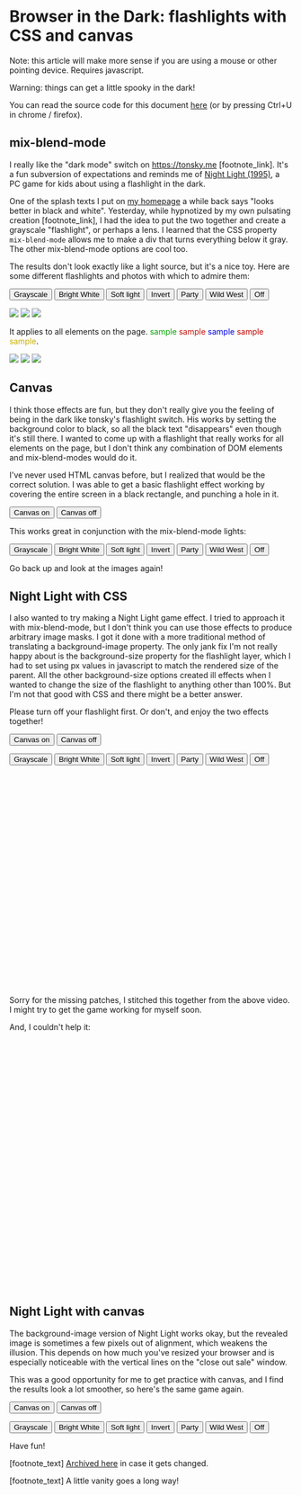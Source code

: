 Browser in the Dark: flashlights with CSS and canvas
====================================================

<style>
@keyframes filmgrain
{
    from
    {
        background-position: -20px -20px;
        transform: rotate(0deg);
    }
    33%
    {
        background-position: 20px 20px;
        transform: rotate(-45deg);
    }
    66%
    {
        background-position: -20px 20px;
        transform: rotate(111deg);
    }
    to
    {
        background-position: 20px -20px;
        transform: rotate(-265deg);
    }
}
@keyframes party
{
    from
    {
        filter: hue-rotate(0deg);
        transform: rotate(0deg);
    }
    50%
    {
        filter: hue-rotate(180deg);
        transform: rotate(360deg);
    }
    to
    {
        filter: hue-rotate(360deg);
        transform: rotate(720deg);
    }
}

body .hide_when_light { display: none; }
body .hide_when_dark { display: initial; }
body.canvas_active .hide_when_light { display: initial; }
body.canvas_active .hide_when_dark { display: none; }

/******************************************************************************/

#flashlight
{
    position: fixed;
    z-index: 1;
    pointer-events: none;

    width: 250px;
    height: 250px;
    border-radius: 100%;
}
#flashlight.grayscale
{
    background-color: gray;
    mix-blend-mode: saturation;
}
#flashlight.white
{
    background-color: white;
    mix-blend-mode: overlay;
}
#flashlight.soft_light
{
    background-color: white;
    mix-blend-mode: soft-light;
    filter: blur(20px);
}
#flashlight.invert
{
    background-color: white;
    mix-blend-mode: difference;
}
#flashlight.party
{
    background-color: red;
    mix-blend-mode: color;

    border-radius: 0;
    animation-name: party;
    animation-duration: 5s;
    animation-timing-function: linear;
    animation-iteration-count: infinite;
}
#flashlight.wild_west
{
    background-color: goldenrod;
    background-image: url("whitenoise.png");
    background-blend-mode: luminosity;
    mix-blend-mode: color;

    animation-name: filmgrain;
    animation-duration: 0.2s;
    animation-timing-function: linear;
    animation-iteration-count: infinite;
}

/******************************************************************************/

#fullpage_canvas
{
    position: fixed;
    z-index: 1;
    pointer-events: none;
    top: 0;
    bottom: 0;
    left: 0;
    right: 0;
    width: 100%;
    height: 100%;
}

/******************************************************************************/

.nightlight_game_dom
{
    position: relative;
    width: 100%;
    overflow: hidden;
    margin-block-start: 1em;
    margin-block-end: 1em;
}
.nightlight_game_dom .layer1,
.nightlight_game_dom .layer2
{
    position: absolute;
}
.nightlight_game_dom .layer1
{
    width: 100%;
    aspect-ratio: inherit;
    background-size: contain;
    background-repeat: no-repeat;
}
.nightlight_game_dom .layer2
{
    display: none;

    pointer-events: none;
    border-radius: 100%;
    background-repeat: no-repeat;
    aspect-ratio: 1/1;
}

#nightlight_bedroom_dom
{
    aspect-ratio: 1412/1065;
}
#nightlight_bedroom_dom .layer1
{
    background-image: url("nightlight_1.jpg");
}
#nightlight_bedroom_dom .layer2
{
    background-image: url("nightlight_2.jpg");
    height: 30%;
}

#nightlight_theylive_obey_dom
{
    aspect-ratio: 1920/816;
}
#nightlight_theylive_obey_dom .layer1
{
    background-image: url("theylive_obey_1.jpg");
}
#nightlight_theylive_obey_dom .layer2
{
    background-image: url("theylive_obey_2.jpg");
    height: 50%;
}

#nightlight_theylive_consume_dom
{
    aspect-ratio: 1920/816;
}
#nightlight_theylive_consume_dom .layer1
{
    background-image: url("theylive_consume_1.jpg");
}
#nightlight_theylive_consume_dom .layer2
{
    background-image: url("theylive_consume_2.jpg");
    height: 50%;
}

/******************************************************************************/

.nightlight_game_canvas
{
    width: 100%;
    margin-block-start: 1em;
    margin-block-end: 1em;
}
#nightlight_bedroom_canvas
{
    aspect-ratio: 1412/1065;
}
#nightlight_theylive_obey_canvas
{
    aspect-ratio: 1920/816;
}
#nightlight_theylive_consume_canvas
{
    aspect-ratio: 1920/816;
}
</style>

Note: this article will make more sense if you are using a mouse or other pointing device. Requires javascript.

Warning: things can get a little spooky in the dark!

You can read the source code for this document [here](https://github.com/voussoir/voussoir.net/raw/master/voussoir.net/writing/browser_in_the_dark/browser_in_the_dark.md) (or by pressing Ctrl+U in chrome / firefox).

## mix-blend-mode

<div id="flashlight"></div>

I really like the "dark mode" switch on https://tonsky.me [footnote_link]. It's a fun subversion of expectations and reminds me of [Night Light (1995)](https://www.youtube.com/watch?v=KYDoBcFcGM8), a PC game for kids about using a flashlight in the dark.

One of the splash texts I put on [my homepage](/?justthesplash) a while back says "looks better in black and white". Yesterday, while hypnotized by my own pulsating creation [footnote_link], I had the idea to put the two together and create a grayscale "flashlight", or perhaps a lens. I learned that the CSS property `mix-blend-mode` allows me to make a div that turns everything below it gray. The other mix-blend-mode options are cool too.

The results don't look exactly like a light source, but it's a nice toy. Here are some different flashlights and photos with which to admire them:

<p>
<button onclick="return set_flashlight_mode('grayscale');">Grayscale</button>
<button onclick="return set_flashlight_mode('white');">Bright White</button>
<button onclick="return set_flashlight_mode('soft_light');">Soft light</button>
<button onclick="return set_flashlight_mode('invert');">Invert</button>
<button onclick="return set_flashlight_mode('party');">Party</button>
<button onclick="return set_flashlight_mode('wild_west');">Wild West</button>
<button onclick="return set_flashlight_mode('');">Off</button>
</p>

<img class="spooky_image" src="the_bear.jpg" data-dark-src="the_bear_spooky.jpg"/>

<img class="spooky_image" src="shining.jpg" data-dark-src="shining_spooky.jpg"/>

<img class="spooky_image" src="all_american_murder.jpg" data-dark-src="all_american_murder_spooky.jpg"/>

<span class="hide_when_dark">It applies to all elements on the page. <font color="ivysaur">sample</font> <font color="charmeleon">sample</font> <font color="squirtle">sample</font> <font color="chucknorris">sample</font> <font color="cabs">sample</font>. <!-- https://stackoverflow.com/questions/8318911/why-does-html-think-chucknorris-is-a-color --></span>

<span class="hide_when_light"><font color="red">♫ It's just your imagination<br/>♫ night time fascination</font></span>

<img class="spooky_image" src="dancer_in_the_dark.jpg" data-dark-src="dancer_in_the_dark_spooky.jpg"/>

<img class="spooky_image" src="the_tracker.jpg" data-dark-src="the_tracker_spooky.jpg"/>

<img class="spooky_image" src="hellraiser.jpg" data-dark-src="hellraiser_spooky.jpg"/>

## Canvas

<canvas id="fullpage_canvas"></canvas>

I think those effects are fun, but they don't really give you the feeling of being in the dark like tonsky's flashlight switch. His works by setting the background color to black, so all the black text "disappears" even though it's still there. I wanted to come up with a flashlight that really works for all elements on the page, but I don't think any combination of DOM elements and mix-blend-modes would do it.

I've never used HTML canvas before, but I realized that would be the correct solution. I was able to get a basic flashlight effect working by covering the entire screen in a black rectangle, and punching a hole in it.

<p>
<button onclick="return enable_fullpage_canvas(event);">Canvas on</button>
<button onclick="return disable_fullpage_canvas(event);">Canvas off</button>
</p>

<span class="hide_when_light">If at any time you need to come back, all you must do is open your eyes.</span>

This works great in conjunction with the mix-blend-mode lights:

<p>
<button onclick="return set_flashlight_mode('grayscale');">Grayscale</button>
<button onclick="return set_flashlight_mode('white');">Bright White</button>
<button onclick="return set_flashlight_mode('soft_light');">Soft light</button>
<button onclick="return set_flashlight_mode('invert');">Invert</button>
<button onclick="return set_flashlight_mode('party');">Party</button>
<button onclick="return set_flashlight_mode('wild_west');">Wild West</button>
<button onclick="return set_flashlight_mode('');">Off</button>
</p>

Go back up and look at the images again!

## Night Light with CSS

I also wanted to try making a Night Light game effect. I tried to approach it with mix-blend-mode, but I don't think you can use those effects to produce arbitrary image masks. I got it done with a more traditional method of translating a background-image property. The only jank fix I'm not really happy about is the background-size property for the flashlight layer, which I had to set using px values in javascript to match the rendered size of the parent. All the other background-size options created ill effects when I wanted to change the size of the flashlight to anything other than 100%. But I'm not that good with CSS and there might be a better answer.

Please turn off your flashlight first. Or don't, and enjoy the two effects together!

<p>
<button onclick="return enable_fullpage_canvas(event);">Canvas on</button>
<button onclick="return disable_fullpage_canvas(event);">Canvas off</button>
</p>

<p>
<button onclick="return set_flashlight_mode('grayscale');">Grayscale</button>
<button onclick="return set_flashlight_mode('white');">Bright White</button>
<button onclick="return set_flashlight_mode('soft_light');">Soft light</button>
<button onclick="return set_flashlight_mode('invert');">Invert</button>
<button onclick="return set_flashlight_mode('party');">Party</button>
<button onclick="return set_flashlight_mode('wild_west');">Wild West</button>
<button onclick="return set_flashlight_mode('');">Off</button>
</p>

<div id="nightlight_bedroom_dom" class="nightlight_game_dom">
    <div class="layer1"></div>
    <div class="layer2"></div>
</div>

Sorry for the missing patches, I stitched this together from the above video. I might try to get the game working for myself soon.

And, I couldn't help it:

<div id="nightlight_theylive_obey_dom" class="nightlight_game_dom">
    <div class="layer1"></div>
    <div class="layer2"></div>
</div>

<div id="nightlight_theylive_consume_dom" class="nightlight_game_dom">
    <div class="layer1"></div>
    <div class="layer2"></div>
</div>

## Night Light with canvas

The background-image version of Night Light works okay, but the revealed image is sometimes a few pixels out of alignment, which weakens the illusion. This depends on how much you've resized your browser and is especially noticeable with the vertical lines on the "close out sale" window.

This was a good opportunity for me to get practice with canvas, and I find the results look a lot smoother, so here's the same game again.

<p>
<button onclick="return enable_fullpage_canvas(event);">Canvas on</button>
<button onclick="return disable_fullpage_canvas(event);">Canvas off</button>
</p>

<p>
<button onclick="return set_flashlight_mode('grayscale');">Grayscale</button>
<button onclick="return set_flashlight_mode('white');">Bright White</button>
<button onclick="return set_flashlight_mode('soft_light');">Soft light</button>
<button onclick="return set_flashlight_mode('invert');">Invert</button>
<button onclick="return set_flashlight_mode('party');">Party</button>
<button onclick="return set_flashlight_mode('wild_west');">Wild West</button>
<button onclick="return set_flashlight_mode('');">Off</button>
</p>

<canvas id="nightlight_bedroom_canvas" class="nightlight_game_canvas"></canvas>

<canvas id="nightlight_theylive_obey_canvas" class="nightlight_game_canvas"></canvas>

<canvas id="nightlight_theylive_consume_canvas" class="nightlight_game_canvas"></canvas>

Have fun!

[footnote_text] [Archived here](https://web.archive.org/web/20220314193025/https://tonsky.me/) in case it gets changed.

[footnote_text] A little vanity goes a long way!

<script>
function set_flashlight_mode(mode)
{
    light = document.getElementById("flashlight");
    light.className = mode;
}
function move_flashlight(event)
{
    light = document.getElementById("flashlight");
    light.style.left = `${event.clientX - 125}px`;
    light.style.top = `${event.clientY - 125}px`;
}

////////////////////////////////////////////////////////////////////////////////////////////////////

const fullpage_canvas = document.getElementById("fullpage_canvas");
let fullpage_canvas_enabled = false;

function preload_spooky_images()
{
    for (const img of document.getElementsByClassName("spooky_image"))
    {
        img.dataset.lightSrc = img.src;

        const spooky = new Image();
        spooky.src = img.dataset.darkSrc;
        window[Math.random()] = spooky;
    }
}
function move_canvas_flashlight(event)
{
    // console.log(event);
    if (! fullpage_canvas_enabled)
    {
        return;
    }
    const ctx = fullpage_canvas.getContext('2d');
    ctx.clearRect(0, 0, fullpage_canvas.width, fullpage_canvas.height);
    const region = new Path2D();
    // A little padding off screen helps ensure no slivers of light.
    region.rect(-10, -10, fullpage_canvas.width+20, fullpage_canvas.height+20);
    region.ellipse(event.clientX, event.clientY, 125, 125, Math.PI / 4, 0, 2 * Math.PI);
    ctx.fill(region, "evenodd");
}
function enable_fullpage_canvas(event)
{
    const ctx = fullpage_canvas.getContext("2d");
    ctx.rect(0, 0, fullpage_canvas.width, fullpage_canvas.height);
    ctx.fill()
    fullpage_canvas_enabled = true;

    document.body.classList.add("canvas_active");

    for (const img of document.getElementsByClassName("spooky_image"))
    {
        img.src = img.dataset.darkSrc;
        img.onload = null;
    }

    move_canvas_flashlight(event);
}
function disable_fullpage_canvas(event)
{
    // I want to wait for all the images to switch back before hiding the canvas.
    let wait_count = 0;
    function onload(event)
    {
        wait_count -= 1;
        if (wait_count > 0)
        {
            return;
        }
        const ctx = fullpage_canvas.getContext('2d');
        ctx.clearRect(0, 0, fullpage_canvas.width, fullpage_canvas.height);
        fullpage_canvas_enabled = false;
        document.body.classList.remove("canvas_active");
    }
    for (const img of document.getElementsByClassName("spooky_image"))
    {
        img.src = img.dataset.lightSrc;
        img.onload = onload;
        wait_count += 1;
    }

}
function resize_fullpage_canvas(event)
{
    fullpage_canvas.width = fullpage_canvas.offsetWidth;
    fullpage_canvas.height = fullpage_canvas.offsetHeight;
    move_canvas_flashlight(event);
}

////////////////////////////////////////////////////////////////////////////////////////////////////

function move_nightlight(event)
{
    const game = event.target.closest(".nightlight_game_dom");
    const l2 = game.querySelector(".layer2");
    const middle = l2.offsetWidth / 2;
    const x = event.offsetX - middle;
    const y = event.offsetY - middle;
    l2.style.left = x + "px";
    l2.style.top = y + "px";
    l2.style.backgroundPosition = `${x * -1}px ${y * -1}px`;
}
function enable_nightlight(event)
{
    const game = event.target.closest(".nightlight_game_dom");
    const l2 = game.querySelector(".layer2");
    l2.style.display = "block";
}
function disable_nightlight(event)
{
    const game = event.target.closest(".nightlight_game_dom");
    const l2 = game.querySelector(".layer2");
    l2.style.display = "";
}
function resize_nightlight(event)
{
    for (const game of document.getElementsByClassName("nightlight_game_dom"))
    {
        // console.log(game);
        const l1 = game.querySelector(".layer1");
        const l2 = game.querySelector(".layer2");

        const x = l1.offsetWidth;
        const y = l1.offsetHeight;
        l2.style.backgroundSize = `${x}px ${y}px`;
    }
}

////////////////////////////////////////////////////////////////////////////////////////////////////

const nightlight_bedroom_canvas = document.getElementById("nightlight_bedroom_canvas");
nightlight_bedroom_canvas.image_dark = new Image();
nightlight_bedroom_canvas.image_dark.src = "nightlight_1.jpg";
nightlight_bedroom_canvas.image_light = new Image();
nightlight_bedroom_canvas.image_light.src = "nightlight_2.jpg";

const nightlight_theylive_obey_canvas = document.getElementById("nightlight_theylive_obey_canvas");
nightlight_theylive_obey_canvas.image_dark = new Image();
nightlight_theylive_obey_canvas.image_dark.src = "theylive_obey_1.jpg";
nightlight_theylive_obey_canvas.image_light = new Image();
nightlight_theylive_obey_canvas.image_light.src = "theylive_obey_2.jpg";

const nightlight_theylive_consume_canvas = document.getElementById("nightlight_theylive_consume_canvas");
nightlight_theylive_consume_canvas.image_dark = new Image();
nightlight_theylive_consume_canvas.image_dark.src = "theylive_consume_1.jpg";
nightlight_theylive_consume_canvas.image_light = new Image();
nightlight_theylive_consume_canvas.image_light.src = "theylive_consume_2.jpg";

function nightlight_canvas_justdark(game)
{
    if (! game.image_dark.complete)
    {
        setTimeout(() => {nightlight_canvas_justdark(game);}, 100);
    }
    const ctx = game.getContext("2d");
    ctx.clearRect(0, 0, game.width, game.height);

    ctx.globalCompositeOperation = "source-over";
    ctx.drawImage(game.image_dark, 0, 0, game.width, game.height);
}

function move_nightlight_canvas(event)
{
    const game = event.target.closest(".nightlight_game_canvas");
    if (! (game.image_dark.complete && game.image_light.complete))
    {
        return;
    }
    const ctx = game.getContext("2d");
    ctx.clearRect(0, 0, game.width, game.height);

    ctx.globalCompositeOperation = "source-over";
    ctx.drawImage(game.image_light, 0, 0, game.width, game.height);

    ctx.globalCompositeOperation = "destination-in";
    ctx.beginPath();
    const light_size = game.height / 6;
    ctx.ellipse(event.offsetX, event.offsetY, light_size, light_size, Math.PI / 4, 0, 2 * Math.PI);
    ctx.closePath();
    ctx.fill();

    ctx.globalCompositeOperation = "destination-over";
    ctx.drawImage(game.image_dark, 0, 0, game.width, game.height);
}

function resize_nightlight_canvas(event)
{
    for (const game of document.getElementsByClassName("nightlight_game_canvas"))
    {
        game.width = game.offsetWidth;
        game.height = game.offsetHeight;
        nightlight_canvas_justdark(game);
    }
}

////////////////////////////////////////////////////////////////////////////////////////////////////

function on_pageload()
{
    // mix flashlight

    document.body.addEventListener("mousemove", move_flashlight);

    // fullpage flashlight

    preload_spooky_images();
    document.body.addEventListener("mousemove", move_canvas_flashlight);
    window.addEventListener("resize", resize_fullpage_canvas);
    resize_fullpage_canvas();

    // dom nightlight

    for (const game of document.getElementsByClassName("nightlight_game_dom"))
    {
        game.addEventListener("mousemove", move_nightlight);
        game.addEventListener("mouseenter", enable_nightlight);
        game.addEventListener("mouseleave", disable_nightlight);
    }
    window.addEventListener("resize", resize_nightlight);
    resize_nightlight();

    // canvas nightlight

    for (const game of document.getElementsByClassName("nightlight_game_canvas"))
    {
        game.addEventListener("mousemove", move_nightlight_canvas);
        game.addEventListener("mouseleave", () => {nightlight_canvas_justdark(game);});
    }
    window.addEventListener("resize", resize_nightlight_canvas);
    resize_nightlight_canvas();
}
document.addEventListener("DOMContentLoaded", on_pageload);
</script>
